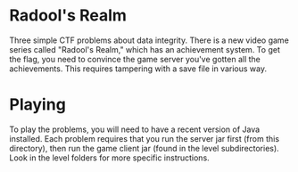 # Radool's Realm

Three simple CTF problems about data integrity.
There is a new video game series called "Radool's Realm,"
which has an achievement system. To get the flag, you 
need to convince the game server you've gotten
all the achievements. This requires tampering with a 
save file in various way.

# Playing
To play the problems, you will need to have a recent version of Java 
installed. Each problem requires that you run the server jar first
(from this directory), then run the game client jar (found in the 
level subdirectories). Look in the level folders for more 
specific instructions.
